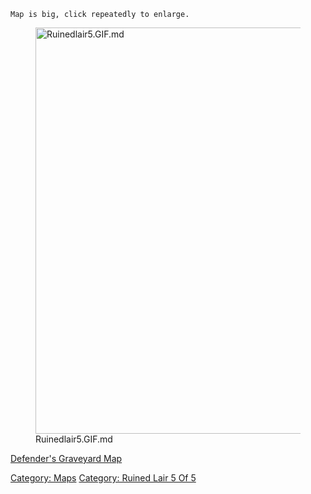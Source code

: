 `Map is big, click repeatedly to enlarge.`

<figure>
<img src="Ruinedlair5.GIF.md" title="Ruinedlair5.GIF.md" width="650"
alt="Ruinedlair5.GIF.md" />
<figcaption aria-hidden="true">Ruinedlair5.GIF.md</figcaption>
</figure>

[Defender's Graveyard Map](Defender's_Graveyard_Map "wikilink")  

[Category: Maps](Category:_Maps "wikilink") [Category: Ruined Lair 5 Of
5](Category:_Ruined_Lair_5_Of_5 "wikilink")
